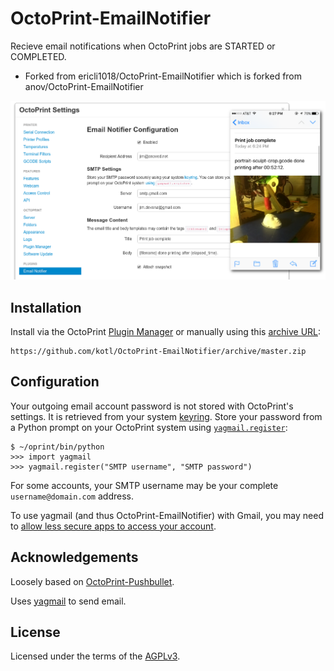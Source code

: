 # OctoPrint-EmailNotifier

Recieve email notifications when OctoPrint jobs are STARTED or COMPLETED.

*   Forked from ericli1018/OctoPrint-EmailNotifier which is forked from anov/OctoPrint-EmailNotifier

![Settings tab and email screenshot](extras/emailnotifier.png)

## Installation

Install via the OctoPrint [Plugin Manager](https://github.com/foosel/OctoPrint/wiki/Plugin:-Plugin-Manager) or manually using this [archive URL](https://github.com/kotl/OctoPrint-EmailNotifier/archive/master.zip):

	https://github.com/kotl/OctoPrint-EmailNotifier/archive/master.zip

## Configuration

Your outgoing email account password is not stored with OctoPrint's settings. It is retrieved from your system [keyring](https://pypi.python.org/pypi/keyring#what-is-python-keyring-lib). Store your password from a Python prompt on your OctoPrint system using [`yagmail.register`](https://github.com/kootenpv/yagmail#username-and-password): 

	$ ~/oprint/bin/python
	>>> import yagmail
	>>> yagmail.register("SMTP username", "SMTP password")

For some accounts, your SMTP username may be your complete `username@domain.com` address.

To use yagmail (and thus OctoPrint-EmailNotifier) with Gmail, you may need to [allow less secure apps to access your account](https://support.google.com/accounts/answer/6010255?hl=en).

## Acknowledgements

Loosely based on [OctoPrint-Pushbullet](https://github.com/OctoPrint/OctoPrint-Pushbullet). 

Uses [yagmail](https://github.com/kootenpv/yagmail) to send email.

## License

Licensed under the terms of the [AGPLv3](http://opensource.org/licenses/AGPL-3.0).
